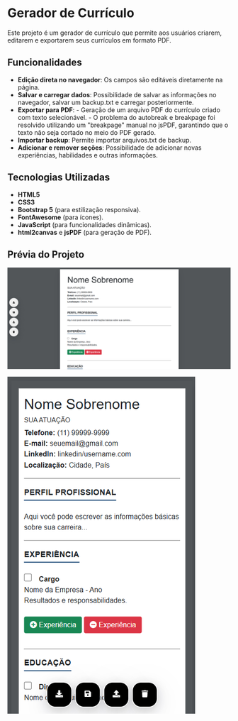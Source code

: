 # Gerador de Currículo
Este projeto é um gerador de currículo que permite aos usuários criarem, editarem e exportarem seus currículos em formato PDF.

## Funcionalidades
- **Edição direta no navegador**: Os campos são editáveis diretamente na página.
- **Salvar e carregar dados**: Possibilidade de salvar as informações no navegador, salvar um backup.txt e carregar posteriormente.
- **Exportar para PDF**: - Geração de um arquivo PDF do currículo criado com texto selecionável. 
                         - O problema do autobreak e breakpage foi resolvido utilizando um "breakpage" manual no jsPDF, garantindo que o texto não seja cortado no meio do PDF gerado.
- **Importar backup**: Permite importar arquivos.txt de backup. 
- **Adicionar e remover seções**: Possibilidade de adicionar novas experiências, habilidades e outras informações.

## Tecnologias Utilizadas
- **HTML5**
- **CSS3**
- **Bootstrap 5** (para estilização responsiva).
- **FontAwesome** (para ícones).
- **JavaScript** (para funcionalidades dinâmicas).
- **html2canvas** e **jsPDF** (para geração de PDF).

## Prévia do Projeto
![alt text](assets/screenshot1.png)

![alt text](assets/screenshot2.png)
